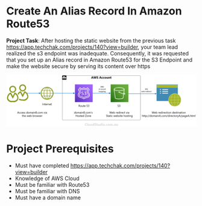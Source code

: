 # Create An Alias Record In Amazon Route53
**Project Task**: After hosting the static website from the previous task https://app.techchak.com/projects/140?view=builder, your team lead realized the s3 endpoint was inadequate. Consequently, it was requested that you set up an Alias record in Amazon Route53 for the S3 Endpoint and make the website secure by serving its content over https

![1](https://github.com/Sholly45/TechChak-Projects/blob/7548d1f96984ed2fa05918797a881a5725e46ec9/Task-2/images/1665788269727_webredirect.png)

# Project Prerequisites
- Must have completed https://app.techchak.com/projects/140?view=builder
- Knowledge of AWS Cloud
- Must be familiar with Route53
- Must be familiar with DNS
- Must have a domain name

